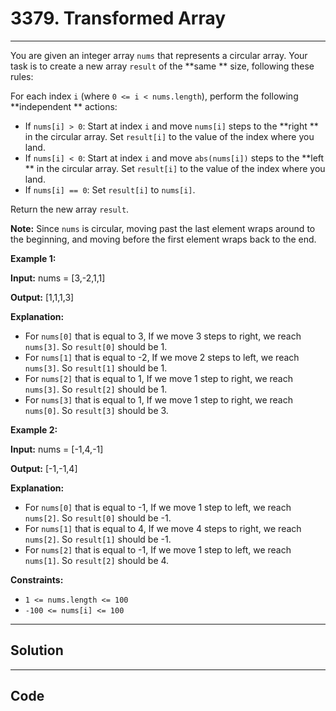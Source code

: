 # 3379. Transformed Array

---

You are given an integer array `nums` that represents a circular array. Your task is to create a new array `result` of the **same ** size, following these rules:

For each index `i` (where `0 <= i < nums.length`), perform the following **independent ** actions: 

  * If `nums[i] > 0`: Start at index `i` and move `nums[i]` steps to the **right ** in the circular array. Set `result[i]` to the value of the index where you land.
  * If `nums[i] < 0`: Start at index `i` and move `abs(nums[i])` steps to the **left ** in the circular array. Set `result[i]` to the value of the index where you land.
  * If `nums[i] == 0`: Set `result[i]` to `nums[i]`.



Return the new array `result`.

**Note:** Since `nums` is circular, moving past the last element wraps around to the beginning, and moving before the first element wraps back to the end.

 

**Example 1:**

**Input:** nums = [3,-2,1,1]

**Output:** [1,1,1,3]

**Explanation:**

  * For `nums[0]` that is equal to 3, If we move 3 steps to right, we reach `nums[3]`. So `result[0]` should be 1.
  * For `nums[1]` that is equal to -2, If we move 2 steps to left, we reach `nums[3]`. So `result[1]` should be 1.
  * For `nums[2]` that is equal to 1, If we move 1 step to right, we reach `nums[3]`. So `result[2]` should be 1.
  * For `nums[3]` that is equal to 1, If we move 1 step to right, we reach `nums[0]`. So `result[3]` should be 3.



**Example 2:**

**Input:** nums = [-1,4,-1]

**Output:** [-1,-1,4]

**Explanation:**

  * For `nums[0]` that is equal to -1, If we move 1 step to left, we reach `nums[2]`. So `result[0]` should be -1.
  * For `nums[1]` that is equal to 4, If we move 4 steps to right, we reach `nums[2]`. So `result[1]` should be -1.
  * For `nums[2]` that is equal to -1, If we move 1 step to left, we reach `nums[1]`. So `result[2]` should be 4.



 

**Constraints:**

  * `1 <= nums.length <= 100`
  * `-100 <= nums[i] <= 100`

---

## Solution



---

## Code
```python


```